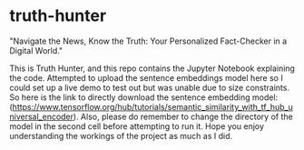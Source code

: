 # truth-hunter

"Navigate the News, Know the Truth: Your Personalized Fact-Checker in a Digital World."

This is Truth Hunter, and this repo contains the Jupyter Notebook explaining the code. Attempted to upload the sentence embeddings model here so I could set up a live demo to test out but was unable due to size constraints. So here is the link to directly download the sentence embedding model: (https://www.tensorflow.org/hub/tutorials/semantic_similarity_with_tf_hub_universal_encoder). Also, please do remember to change the directory of the model in the second cell before attempting to run it. Hope you enjoy understanding the workings of the project as much as I did.
